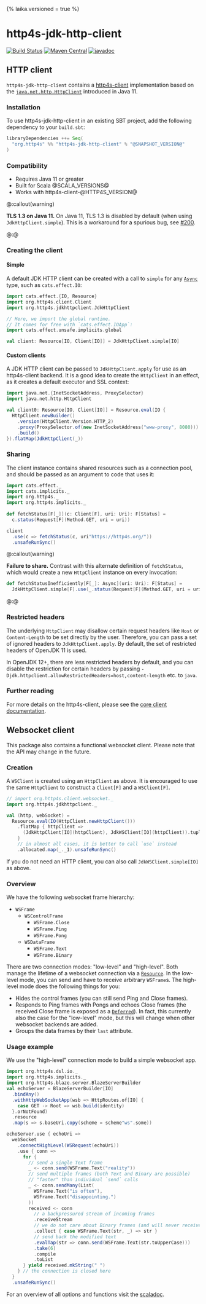 {% laika.versioned = true %}

# http4s-jdk-http-client

[![Build Status](https://github.com/http4s/http4s-jdk-http-client/workflows/CI/badge.svg?branch=master)](https://github.com/http4s/http4s-jdk-http-client/actions) [![Maven Central](https://maven-badges.herokuapp.com/maven-central/org.http4s/http4s-jdk-http-client_@SCALA_VERSION@/badge.svg)](https://maven-badges.herokuapp.com/maven-central/org.http4s/http4s-jdk-http-client_@SCALA_VERSION@) [![javadoc](https://javadoc.io/badge2/org.http4s/http4s-jdk-http-client_2.13/javadoc.svg)](https://javadoc.io/doc/org.http4s/http4s-jdk-http-client_2.13)

## HTTP client

`http4s-jdk-http-client` contains a [http4s-client] implementation based on
the [`java.net.http.HttpClient`][Java HttpClient] introduced in Java
11.

### Installation

To use http4s-jdk-http-client in an existing SBT project, add the
following dependency to your `build.sbt`:

```scala
libraryDependencies ++= Seq(
  "org.http4s" %% "http4s-jdk-http-client" % "@SNAPSHOT_VERSION@"
)
```

### Compatibility

* Requires Java 11 or greater
* Built for Scala @SCALA_VERSIONS@
* Works with http4s-client-@HTTP4S_VERSION@

@:callout(warning)

**TLS 1.3 on Java 11.** On Java 11, TLS 1.3 is disabled by default (when using `JdkHttpClient.simple`).
This is a workaround for a spurious bug, see [#200](https://github.com/http4s/http4s-jdk-http-client/issues/200).

@:@

### Creating the client

#### Simple

A default JDK HTTP client can be created with a call to `simple` for
any [`Async`][Async] type, such as `cats.effect.IO`:

```scala mdoc:silent:reset-class
import cats.effect.{IO, Resource}
import org.http4s.client.Client
import org.http4s.jdkhttpclient.JdkHttpClient

// Here, we import the global runtime.
// It comes for free with `cats.effect.IOApp`:
import cats.effect.unsafe.implicits.global

val client: Resource[IO, Client[IO]] = JdkHttpClient.simple[IO]
```

#### Custom clients

A JDK HTTP client can be passed to `JdkHttpClient.apply` for use as an
http4s-client backend.  It is a good idea to create the `HttpClient`
in an effect, as it creates a default executor and SSL context:

```scala mdoc:silent
import java.net.{InetSocketAddress, ProxySelector}
import java.net.http.HttpClient

val client0: Resource[IO, Client[IO]] = Resource.eval(IO {
  HttpClient.newBuilder()
    .version(HttpClient.Version.HTTP_2)
    .proxy(ProxySelector.of(new InetSocketAddress("www-proxy", 8080)))
    .build()
}).flatMap(JdkHttpClient(_))
```

### Sharing

The client instance contains shared resources such as a connection
pool, and should be passed as an argument to code that uses it:

```scala mdoc
import cats.effect._
import cats.implicits._
import org.http4s._
import org.http4s.implicits._
  
def fetchStatus[F[_]](c: Client[F], uri: Uri): F[Status] =
  c.status(Request[F](Method.GET, uri = uri))

client
  .use(c => fetchStatus(c, uri"https://http4s.org/"))
  .unsafeRunSync()
```

@:callout(warning)

**Failure to share.**
Contrast with this alternate definition of `fetchStatus`, which would
create a new `HttpClient` instance on every invocation:

```scala mdoc
def fetchStatusInefficiently[F[_]: Async](uri: Uri): F[Status] =
  JdkHttpClient.simple[F].use(_.status(Request[F](Method.GET, uri = uri)))
```

@:@

### Restricted headers

The underlying `HttpClient` may disallow certain request headers like `Host`
or `Content-Length` to be set directly by the user. Therefore, you can pass a set
of ignored headers to `JdkHttpClient.apply`. By default, the set of restricted
headers of OpenJDK 11 is used.

In OpenJDK 12+, there are less restricted headers by default, and you can disable
the restriction for certain headers by passing
`-Djdk.httpclient.allowRestrictedHeaders=host,content-length` etc. to `java`.

### Further reading

For more details on the http4s-client, please see the [core client
documentation][http4s-client].

## Websocket client

This package also contains a functional websocket client. Please note that
the API may change in the future.

### Creation

A `WSClient` is created
using an `HttpClient` as above. It is encouraged to use the same `HttpClient`
to construct a `Client[F]` and a `WSClient[F]`.

```scala mdoc
// import org.http4s.client.websocket._
import org.http4s.jdkhttpclient._

val (http, webSocket) =
  Resource.eval(IO(HttpClient.newHttpClient()))
    .flatMap { httpClient =>
      (JdkHttpClient[IO](httpClient), JdkWSClient[IO](httpClient)).tupled
    }
    // in almost all cases, it is better to call `use` instead
    .allocated.map(_._1).unsafeRunSync()
```

If you do not need an HTTP client, you can also call `JdkWSClient.simple[IO]` as above.

### Overview

We have the following websocket frame hierarchy:

 - `WSFrame`
     - `WSControlFrame`
         - `WSFrame.Close`
         - `WSFrame.Ping`
         - `WSFrame.Pong`
     - `WSDataFrame`
         - `WSFrame.Text`
         - `WSFrame.Binary`

There are two connection modes: "low-level" and "high-level". Both manage the lifetime of a
websocket connection via a [`Resource`][Resource].
In the low-level mode, you can send and have to receive arbitrary `WSFrame`s.
The high-level mode does the following things for you:

 - Hides the control frames (you can still send Ping and Close frames).
 - Responds to Ping frames with Pongs and echoes Close frames (the received Close frame is exposed
   as a [`Deferred`][Deferred]). In fact, this currently also the case for the
   "low-level" mode, but this will change when other websocket backends are added.
 - Groups the data frames by their `last` attribute.

### Usage example

We use the "high-level" connection mode to build a simple websocket app.

```scala mdoc:invisible
import org.http4s.dsl.io._
import org.http4s.implicits._
import org.http4s.blaze.server.BlazeServerBuilder
val echoServer = BlazeServerBuilder[IO]
  .bindAny()
  .withHttpWebSocketApp(wsb => HttpRoutes.of[IO] {
    case GET -> Root => wsb.build(identity)
  }.orNotFound)
  .resource
  .map(s => s.baseUri.copy(scheme = scheme"ws".some))
```

```scala
echoServer.use { echoUri =>
  webSocket
    .connectHighLevel(WSRequest(echoUri))
    .use { conn =>
      for {
        // send a single Text frame
        _ <- conn.send(WSFrame.Text("reality"))
        // send multiple frames (both Text and Binary are possible)
        // "faster" than individual `send` calls
        _ <- conn.sendMany(List(
          WSFrame.Text("is often"),
          WSFrame.Text("disappointing.")
        ))
        received <- conn
          // a backpressured stream of incoming frames
          .receiveStream
          // we do not care about Binary frames (and will never receive any)
          .collect { case WSFrame.Text(str, _) => str }
          // send back the modified text
          .evalTap(str => conn.send(WSFrame.Text(str.toUpperCase)))
          .take(6)
          .compile
          .toList
      } yield received.mkString(" ")
    } // the connection is closed here
  }
  .unsafeRunSync()
```

For an overview of all options and functions visit the [scaladoc].

[http4s-client]: https://http4s.org/v@HTTP4S_VERSION_SHORT@/client/
[Java HttpClient]: https://docs.oracle.com/en/java/javase/11/docs/api/java.net.http/java/net/http/HttpClient.html
[Async]: https://typelevel.org/cats-effect/docs/typeclasses/async
[Resource]: https://typelevel.org/cats-effect/docs/std/resource
[Deferred]: https://typelevel.org/cats-effect/docs/std/deferred
[scaladoc]: https://static.javadoc.io/org.http4s/http4s-jdk-http-client_@SCALA_VERSION@/@VERSION@/org/http4s/jdkhttpclient/index.html
